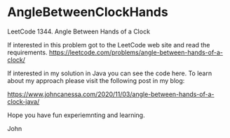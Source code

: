 # AngleBetweenClockHands
LeetCode 1344. Angle Between Hands of a Clock

If interested in this problem got to the LeetCode web site and read the requirements.
https://leetcode.com/problems/angle-between-hands-of-a-clock/

If interested in my solution in Java you can see the code here.
To learn about my approach please visit the following post in my blog:

https://www.johncanessa.com/2020/11/03/angle-between-hands-of-a-clock-java/

Hope you have fun experiemnting and learning.

John

